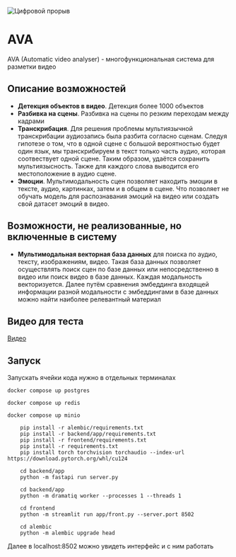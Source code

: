 ![Цифровой прорыв](https://drive.google.com/uc?id=1AkP94tbG0tFtfhNZNN8FjYguUF2lKlS-)

# AVA

AVA (Automatic video analyser) - многофункциональная система для разметки видео

## Описание возможностей

- **Детекция объектов в видео**. Детекция более 1000 объектов
- **Разбивка на сцены**. Разбивка на сцены по резким переходам между кадрами
- **Транскрибация**. Для решения проблемы мультиязычной транскрибации аудиозапись была разбита согласно
сценам. Следуя гипотезе о том, что в одной сцене с большой вероятностью будет один язык, 
мы транскрибируем в текст только часть аудио,
которая соотвествует одной сцене. Таким образом, удаётся сохранить мультиязысность.
Также для каждого слова выводится его местоположение в аудио сцене.
- **Эмоции**. Мультимодальность сцен позволяет находить эмоции в тексте, аудио, картинках, затем и в общем в сцене.
Что позволяет не обучать модель для распознавания эмоций на видео или создать свой датасет эмоций в видео.

## Возможности, не реализованные, но включенные в систему
- **Мультимодальная векторная база данных** для поиска по аудио, тексту, изображениям, видео.
Такая база данных позволяет осуществлять поиск сцен по базе данных или непосредственно в видео или поиск видео в базе данных.
Каждая модальность векторизуется. Далее путём сравнения эмбеддинга входящей информации
разной модальности с эмбеддингами в базе данных можно найти наиболее релевантный материал

## Видео для теста
[Видео](https://drive.google.com/file/d/1i_ZFyPIR_t8fJAr1f0ZYcdlL6jOMukyM/view?usp=sharing)

## Запуск

Запускать ячейки кода нужно в отдельных терминалах

```docker compose up postgres```

```docker compose up redis```

```docker compose up minio```

``` commandline
    pip install -r alembic/requirements.txt
    pip install -r backend/app/requirements.txt
    pip install -r frontend/requirements.txt
    pip install -r requirements.txt
    pip install torch torchvision torchaudio --index-url https://download.pytorch.org/whl/cu124
```

``` commandline
    cd backend/app
    python -m fastapi run server.py
```

``` commandline
    cd backend/app
    python -m dramatiq worker --processes 1 --threads 1
```
``` commandline
    cd frontend
    python -m streamlit run app/front.py --server.port 8502
```
``` commandline
    cd alembic
    python -m alembic upgrade head
```

Далее в localhost:8502 можно увидеть интерфейс и с ним работать
